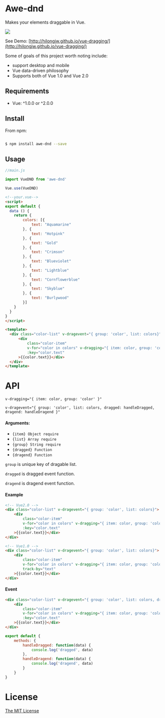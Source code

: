 Awe-dnd
========
Makes your elements draggable in Vue. 

![](https://github.com/hilongjw/vue-dragging/blob/master/preview.gif)

See Demo: [http://hilongjw.github.io/vue-dragging/](http://hilongjw.github.io/vue-dragging/)

Some of goals of this project worth noting include:

* support desktop and mobile 
* Vue data-driven philosophy
* Supports both of Vue 1.0 and Vue 2.0


## Requirements

- Vue: ^1.0.0 or ^2.0.0 

## Install

From npm:

``` sh

$ npm install awe-dnd --save

```

## Usage

``` javascript
//main.js

import VueDND from 'awe-dnd'

Vue.use(VueDND)
```

``` html
<!--your.vue-->
<script>
export default {
  data () {
    return {
        colors: [{
            text: "Aquamarine"
        }, {
            text: "Hotpink"
        }, {
            text: "Gold"
        }, {
            text: "Crimson"
        }, {
            text: "Blueviolet"
        }, {
            text: "Lightblue"
        }, {
            text: "Cornflowerblue"
        }, {
            text: "Skyblue"
        }, {
            text: "Burlywood"
        }]
    }
  }
}
</script>

<template>
  <div class="color-list" v-dragevent="{ group: 'color', list: colors}">
      <div 
          class="color-item" 
          v-for="color in colors" v-dragging="{ item: color, group: 'color' }"
          :key="color.text"
      >{{color.text}}</div>
  </div>
</template>
```

# API

`v-dragging="{ item: color, group: 'color' }"`

`v-dragevent="{ group: 'color', list: colors, dragged: handleDragged, dragend: handleDragend }"`
#### Arguments:

 * `{item} Object require`
 * `{list} Array require`
 * `{group} String require`
 * `{dragged} Function`
 * `{dragend} Function`

 `group` is unique key of dragable list.

 `dragged` is dragged event function.
 
 `dragend` is dragend event function.

#### Example

``` html
<!-- Vue2.0 -->
<div class="color-list" v-dragevent="{ group: 'color', list: colors}">
    <div 
        class="color-item" 
        v-for="color in colors" v-dragging="{ item: color, group: 'color' }"
        :key="color.text"
    >{{color.text}}</div>
</div>

<!-- Vue1.0 -->
<div class="color-list" v-dragevent="{ group: 'color', list: colors}">
    <div 
        class="color-item" 
        v-for="color in colors" v-dragging="{ item: color, group: 'color', key: color.text }"
        track-by="text"
    >{{color.text}}</div>
</div>
```

#### Event

``` html
<div class="color-list" v-dragevent="{ group: 'color', list: colors, dragged: handleDragged, dragend: handleDragend }">
    <div 
        class="color-item" 
        v-for="color in colors" v-dragging="{ item: color, group: 'color', otherData: otherData }"
        :key="color.text"
    >{{color.text}}</div>
</div>
```

``` javascript
export default {
    methods: {
        handleDragged: function(data) {
            console.log('dragged', data)
        },
        handleDragend: function(data) {
            console.log('dragend', data)
        }
    }
}
```

# License

[The MIT License](http://opensource.org/licenses/MIT)
